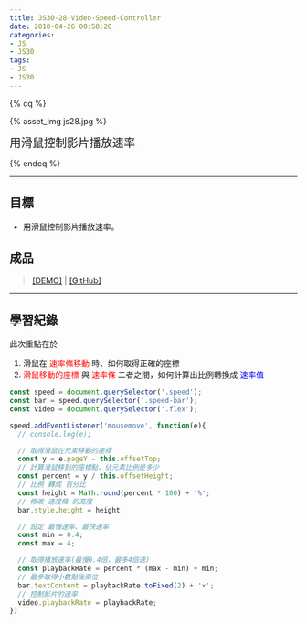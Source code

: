 ```yaml
---
title: JS30-28-Video-Speed-Controller
date: 2018-04-26 00:58:20
categories:
- JS
- JS30
tags:
- JS
- JS30
---
```


{% cq %}

{% asset_img js28.jpg %}

<font style="font-size:20px;">用滑鼠控制影片播放速率</font>

{% endcq %}

<!-- more -->
***

## 目標

- 用滑鼠控制影片播放速率。

## 成品

>[[DEMO]](https://kanboo.github.io/JavaScript30/28%20-%20Video%20Speed%20Controller/) | [[GitHub]](https://github.com/kanboo/JavaScript30/blob/master/28%20-%20Video%20Speed%20Controller/index.html)

***
## 學習紀錄

此次重點在於

1. 滑鼠在 <font color="red">速率條移動</font> 時，如何取得正確的座標
2. <font color="red">滑鼠移動的座標</font> 與 <font color="red">速率條</font> 二者之間，如何計算出比例轉換成 <font color="blue">速率值</font>

``` js 整段程式碼
const speed = document.querySelector('.speed');
const bar = speed.querySelector('.speed-bar');
const video = document.querySelector('.flex');

speed.addEventListener('mousemove', function(e){
  // console.log(e);

  // 取得滑鼠在元素移動的座標
  const y = e.pageY - this.offsetTop;
  // 計算滑鼠移到的座標點，佔元素比例是多少
  const percent = y / this.offsetHeight;
  // 比例 轉成 百分比
  const height = Math.round(percent * 100) + '%';
  // 修改 速度條 的高度
  bar.style.height = height;

  // 設定 最慢速率、最快速率
  const min = 0.4;
  const max = 4;

  // 取得播放速率(最慢0.4倍，最多4倍速)
  const playbackRate = percent * (max - min) + min;
  // 最多取得小數點後兩位
  bar.textContent = playbackRate.toFixed(2) + '×';
  // 控制影片的速率
  video.playbackRate = playbackRate;
})
```